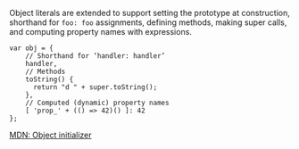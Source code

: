 Object literals are extended to support setting the prototype at construction, shorthand for `foo: foo` assignments, defining methods, making super calls, and computing property names with expressions.

    var obj = {
        // Shorthand for ‘handler: handler’
        handler,
        // Methods
        toString() {
          return "d " + super.toString();
        },
        // Computed (dynamic) property names
        [ 'prop_' + (() => 42)() ]: 42
    };

[MDN: Object initializer](https://developer.mozilla.org/en-US/docs/Web/JavaScript/Reference/Operators/Object_initializer)